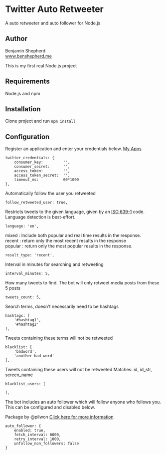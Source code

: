 
# Twitter Auto Retweeter  
A auto retweeter and auto follower for Node.js   
  
## Author  
Benjamin Shepherd  
www.benshepherd.me  
  
This is my first real Node.js project  
  
## Requirements  
Node.js and npm  
  
## Installation  
Clone project and run `npm install`  
  
## Configuration  
  
Register an application and enter your credentials below. [My Apps](https://apps.twitter.com/)  
  
    twitter_credentials: {    
        consumer_key:         '',    
        consumer_secret:      '',    
        access_token:         '',    
        access_token_secret:  '',    
        timeout_ms:           60*1000    
    },  


Automatically follow the user you retweeted

    follow_retweeted_user: true,  

Restricts tweets to the given language, given by an [ISO 639-1](https://en.wikipedia.org/wiki/List_of_ISO_639-1_codes) code. Language detection is best-effort.  

    language: 'en',

mixed : Include both popular and real time results in the response.  
recent : return only the most recent results in the response  
popular : return only the most popular results in the response.

    result_type: 'recent',

Interval in minutes for searching and retweeting  
  
    interval_minutes: 5,  
  
How many tweets to find. The bot will only retweet media posts from these 5 posts  
  
    tweets_count: 5,  
  
Search terms, doesn't necessarily need to be hashtags  
  
    hashtags: [    
        '#hashtag1',    
        '#hashtag2'    
    ],  
Tweets containing these terms will not be retweeted  
  
    blacklist: [    
        'badword',    
        'another bad word'    
    ],  

Tweets containing these users will not be retweeted
Matches: id, id_str, screen_name

    blacklist_users: [

    ],

The bot includes an auto follower which will follow anyone who follows you. This can be configured and disabled below.

Package by @pilwon [Click here for more information](https://github.com/pilwon/node-twitter-autofollow-bot) 
  
    auto_follower: {    
        enabled: true,    
        fetch_interval: 6000,    
        retry_interval: 1000,    
        unfollow_non_followers: false    
    }